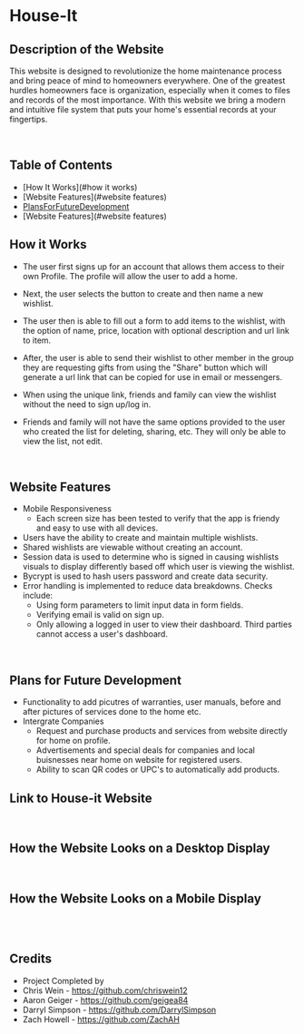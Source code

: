 # House-It

## Description of the Website
This website is designed to revolutionize the home maintenance process and bring peace of mind to homeowners everywhere. One of the greatest hurdles homeowners face is organization, especially when it comes to files and records of the most importance. With this website we bring a modern and intuitive file system that puts your home's essential records at your fingertips.
 
<br/>

## Table of Contents
* [How It Works](#how it works)
* [Website Features](#website features)
* [PlansForFutureDevelopment](#plansforfuturedevelopment)
* [Website Features](#website features)

## How it Works
* The user first signs up for an account that allows them access to their own Profile. The profile will allow the user to add a home.

* Next, the user selects the button to create and then name a new wishlist.
* The user then is able to fill out a form to add items to the wishlist, with the option of name, price, location with optional description and url link to item. 
* After, the user is able to send their wishlist to other member in the group they are requesting gifts from using the "Share" button which will generate a url link that can be copied for use in email or messengers. 
* When using the unique link, friends and family can view the wishlist without the need to sign up/log in.  
* Friends and family will not have the same options provided to the user who created the list for deleting, sharing, etc. They will only be able to view the list, not edit.


<br/>

## Website Features
* Mobile Responsiveness
    * Each screen size has been tested to verify that the app is friendy and easy to use with all devices.
* Users have the ability to create and maintain multiple wishlists. 
* Shared wishlists are viewable without creating an account.  
* Session data is used to determine who is signed in causing wishlists visuals to display differently based off which user is viewing the wishlist.  
* Bycrypt is used to hash users password and create data security.  
* Error handling is implemented to reduce data breakdowns. Checks include:
    * Using form parameters to limit input data in form fields. 
    * Verifying email is valid on sign up.
    * Only allowing a logged in user to view their dashboard. Third parties cannot access a user's dashboard.

  
<br/>

## Plans for Future Development
* Functionality to add picutres of warranties, user manuals, before and after pictures of services done to the home etc.
* Intergrate Companies
    * Request and purchase products and services from website directly for home on profile.
    * Advertisements and special deals for companies and local buisnesses near home on website for registered users.
    * Ability to scan QR codes or UPC's to automatically add products.
    
    

## Link to House-it Website


<br/>

## How the Website Looks on a Desktop Display



<br/>

## How the Website Looks on a Mobile Display



<br/>



<br/>

## Credits

* Project Completed by 
* Chris Wein - https://github.com/chriswein12
* Aaron Geiger - https://github.com/geigea84
* Darryl Simpson - https://github.com/DarrylSimpson
* Zach Howell - https://github.com/ZachAH